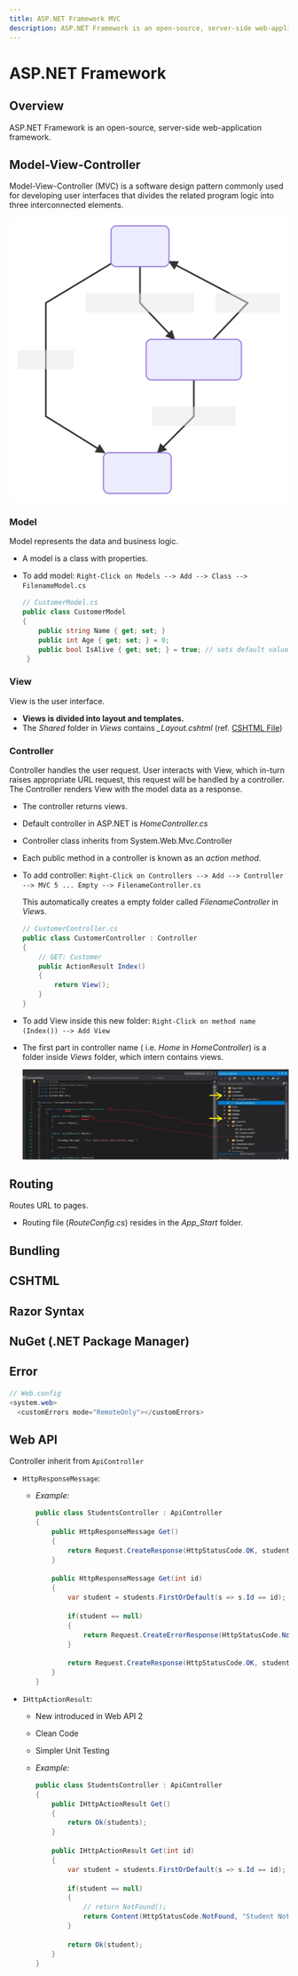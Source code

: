 ```yaml
---
title: ASP.NET Framework MVC
description: ASP.NET Framework is an open-source, server-side web-application framework
---
```


# ASP.NET Framework

## Overview

ASP.NET Framework is an open-source, server-side web-application framework.

## Model-View-Controller

Model-View-Controller (MVC) is a software design pattern commonly used for developing user interfaces that divides the related program logic into three interconnected elements.

![mvc-flow](./mvc-flow.svg)

### Model

Model represents the data and business logic.

- A model is a class with properties.

- To add model: `Right-Click on Models --> Add --> Class --> FilenameModel.cs`

  ```csharp
  // CustomerModel.cs
  public class CustomerModel
  {
      public string Name { get; set; }
      public int Age { get; set; } = 0;
      public bool IsAlive { get; set; } = true; // sets default value
   }
  ```

### View

View is the user interface.

- **Views is divided into layout and templates.**
- The _Shared_ folder in _Views_ contains _\_Layout.cshtml_ (ref. [CSHTML File](#cshtml))

### Controller

Controller handles the user request. User interacts with View, which in-turn raises appropriate URL request, this request will be handled by a controller. The Controller renders View with the model data as a response.

- The controller returns views.
- Default controller in ASP.NET is _HomeController.cs_
- Controller class inherits from System.Web.Mvc.Controller
- Each public method in a controller is known as an _action method_.
- To add controller: `Right-Click on Controllers --> Add --> Controller --> MVC 5 ... Empty --> FilenameController.cs`

  This automatically creates a empty folder called _FilenameController_ in _Views_.

  ```csharp
  // CustomerController.cs
  public class CustomerController : Controller
  {
      // GET: Customer
      public ActionResult Index()
      {
          return View();
      }
  }
  ```

- To add View inside this new folder: `Right-Click on method name (Index()) --> Add View`

- The first part in controller name ( i.e. _Home_ in _HomeController_) is a folder inside _Views_ folder, which intern contains views.

  ![Home Controller](./home-controller.jpg)

## Routing

Routes URL to pages.

- Routing file (_RouteConfig.cs_) resides in the _App_Start_ folder.

## Bundling

## CSHTML

## Razor Syntax

## NuGet (.NET Package Manager)

## Error

```csharp
// Web.config
<system.web>
  <customErrors mode="RemoteOnly"></customErrors>
```

## Web API

Controller inherit from `ApiController`

- `HttpResponseMessage`:

  - _Example:_

    ```csharp
    public class StudentsController : ApiController
    {
        public HttpResponseMessage Get()
        {
            return Request.CreateResponse(HttpStatusCode.OK, students);
        }

        public HttpResponseMessage Get(int id)
        {
            var student = students.FirstOrDefault(s => s.Id == id);

            if(student == null)
            {
                return Request.CreateErrorResponse(HttpStatusCode.NotFound, "Student Not Found");
            }

            return Request.CreateResponse(HttpStatusCode.OK, student);
        }
    }
    ```

- `IHttpActionResult`:

  - New introduced in Web API 2

  - Clean Code

  - Simpler Unit Testing

  - _Example:_

    ```csharp
    public class StudentsController : ApiController
    {
        public IHttpActionResult Get()
        {
            return Ok(students);
        }

        public IHttpActionResult Get(int id)
        {
            var student = students.FirstOrDefault(s => s.Id == id);

            if(student == null)
            {
                // return NotFound();
                return Content(HttpStatusCode.NotFound, "Student Not Found");
            }

            return Ok(student);
        }
    }
    ```
